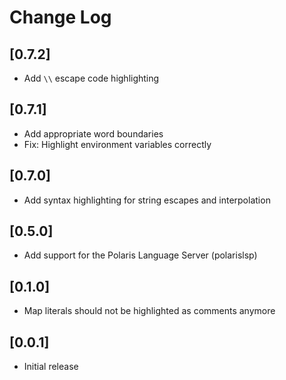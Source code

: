 # Change Log

## [0.7.2]
- Add `\\` escape code highlighting

## [0.7.1]
- Add appropriate word boundaries
- Fix: Highlight environment variables correctly

## [0.7.0]
- Add syntax highlighting for string escapes and interpolation

## [0.5.0]
- Add support for the Polaris Language Server (polarislsp)

## [0.1.0]
- Map literals should not be highlighted as comments anymore

## [0.0.1]
- Initial release